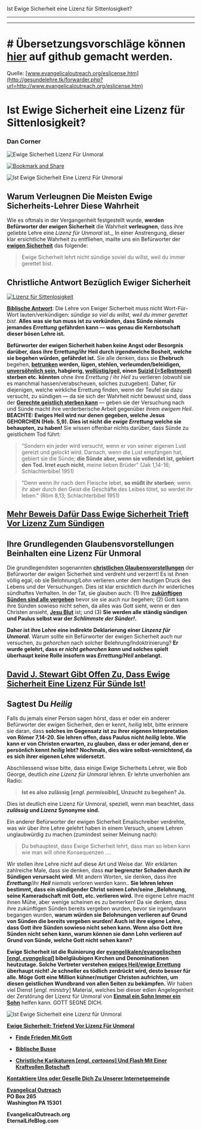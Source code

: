 <!--t Ist Ewige Sicherheit eine Lizenz für Sittenlosigkeit? (100% übersetzt) t-->
<!--d Lizenz Für Unmoral, Lizenz Für Sittenlosigkeit, Ewige Sicherheit ist eine Lizenz zum Sündigen, Ewige Sicherheit ist eine Lizenz Für Unmoral, Ewige Sicherheit ist eine Lizenz für Sittenlosigkeit, Gnade Gottes in Zügellosigkeit verkehrt, Gnade Gottes in Ausgelassenheit verkehrt d-->

Ist Ewige Sicherheit eine Lizenz für Sittenlosigkeit?

- - -
- - -

# # Übersetzungsvorschläge können [hier](https://github.com/gesundelehre/gesundelehre_translate/blob/master/content/static/grundlegende-irrlehren/osas-ist-ewige-sicherheit-eine-lizenz-fuer-sittenlosigkeit.md) auf github gemacht werden.

Quelle: [www.evangelicaloutreach.org/eslicense.htm](http://gesundelehre.tk/forwarder.php?url=http://www.evangelicaloutreach.org/eslicense.htm)

# Ist Ewige Sicherheit eine Lizenz für Sittenlosigkeit?

### Dan Corner

![Ewige Sicherheit Lizenz Für Unmoral](../files/pictures/evangelical-license-for-immorality.jpg)

[![Bookmark and Share](../s7.addthis.com/static/btn/v2/lg-share-en.gif)](http://www.addthis.com/bookmark.php?v=250&username=xa-4ce723c86d857fe0)

![Ist Ewige Sicherheit Eine Lizenz Für Unmoral](../files/pictures/a-colorb.gif)


## Warum Verleugnen Die Meisten Ewige Sicherheits-Lehrer Diese Wahrheit

Wie es oftmals in der Vergangenheit festgestellt wurde, **werden Befürworter der ewigen Sicherheit** die Wahrheit **verleugnen**, dass ihre geliebte Lehre eine _Lizenz für Unmoral_ ist._ In einer Anstrengung, dieser klar ersichtliche Wahrheit zu entfliehen, mailte uns ein Befürworter der **[ewigen Sicherheit](http://gesundelehre.tk/forwarder.php?url=http://www.evangelicaloutreach.org/eternal-security.html)** das folgende:

> Ewige Sicherheit lehrt nicht sündige soviel du willst, weil du immer gerettet bist.


## Christliche Antwort Bezüglich Ewiger Sicherheit

[![Lizenz für Sittenlosigkeit](../files/pictures/eternal-security-license-for-immorality.jpg "Ewige Sicherheit Trieft Vor Lizenz Für Unmoral UND zerschlägt die Furcht Gottes.")](http://gesundelehre.tk/forwarder.php?url=http://www.evangelicaloutreach.org/etlicense.html)

**[Biblische Antwort](http://gesundelehre.tk/forwarder.php?url=http://www.evangelicaloutreach.org/bible-answers.html)**: Die Lehre von Ewiger Sicherheit muss nicht Wort-Für-Wort lauten/verkündigen: _sündige so viel du willst, weil du immer gerettet bist_. **Alles was sie tun muss ist zu verkünden, dass Sünde niemals jemandes _Errettung_ gefährden kann — was genau die Kernbotschaft dieser bösen Lehre ist.**

**Befürworter der ewigen Sicherheit haben keine Angst oder Besorgnis darüber, dass ihre Errettung/ihr Heil durch irgendwelche Bosheit, welche sie begehen würden, gefährdet ist.** Sie alle denken, dass sie **Ehebruch** begehen, **[betrunken](http://gesundelehre.tk/forwarder.php?url=http://www.evangelicaloutreach.org/drunk.html) werden, lügen, stehlen, verleumden/beleidigen, [unversöhnlich sein](http://gesundelehre.tk/forwarder.php?url=http://www.evangelicaloutreach.org/forgive.html), habgierig, [wollüstig/geil](http://gesundelehre.tk/forwarder.php?url=http://www.evangelicaloutreach.org/lust.html), einen [Suizid (=Selbstmord)](http://gesundelehre.tk/forwarder.php?url=http://www.evangelicaloutreach.org/suicide.html) sterben etc. könnten** ohne ihre _Errettung_ / ihr _Heil_ zu verlieren (obwohl sie es manchmal hassen/verabscheuen, solches zuzugeben). Daher, für diejenigen, welche wirkliche Errettung finden, wenn der Teufel sie dazu versucht, zu sündigen — da sie sich der Wahrheit nicht bewusst sind, dass der **[Gerechte geistlich sterben kann](http://gesundelehre.tk/forwarder.php?url=http://www.evangelicaloutreach.org/spiritual-death.html)** — geben sie der Versuchung nach und Sünde macht ihre verderberische Arbeit gegenüber ihrem _ewigem Heil_. **BEACHTE: Ewiges Heil wird nur denen gegeben, welche Jesus GEHORCHEN (Heb. 5,9). Dies ist nicht die _ewige Errettung_ welche sie behaupten, zu haben!** Sie wissen offenbar nichts darüber, dass Sünde zu geistlichem Tod führt:

> "Sondern ein jeder wird versucht, wenn er von seiner eigenen Lust gereizt und gelockt wird. Darnach, wenn die Lust empfangen hat, gebiert sie die Sünde; **die Sünde aber, wenn sie vollendet ist, gebiert den Tod. Irret euch nicht**, meine lieben Brüder" (Jak 1,14-16; Schlachterbibel 1951)

> "Denn wenn ihr nach dem Fleische lebet, **so müßt ihr sterben**; wenn ihr aber durch den Geist die Geschäfte des Leibes tötet, so werdet ihr leben." (Röm 8,13; Schlachterbibel 1951)

## [Mehr Beweis Dafür Dass Ewige Sicherheit Trieft Vor Lizenz Zum Sündigen](http://gesundelehre.tk/forwarder.php?url=http://www.evangelicaloutreach.org/etlicense.html)


## Ihre Grundlegenden Glaubensvorstellungen Beinhalten eine Lizenz Für Unmoral

Die grundlegendsten sogenannten **[christlichen Glaubensvorstellungen](http://gesundelehre.tk/forwarder.php?url=http://www.evangelicaloutreach.org/christian-beliefs.html)** der Befürworter der ewigen Sicherheit sind verdreht und verzerrt! Es ist ihnen völlig egal, ob sie Belohnung/Lohn verlieren unter dem heutigen Druck des Lebens und der Versuchungen. Dies ist klar ersichtlich durch ihr widerliches sündhaftes Verhalten. In der Tat, sie glauben auch: (1) Ihre **[zukünftigen Sünden sind alle vergeben](http://gesundelehre.tk/forwarder.php?url=http://www.evangelicaloutreach.org/futuresins.html)** bevor sie sie auch nur begehen; (2) Gott kann ihre Sünden sowieso nicht sehen, da alles was Gott sieht, wenn er den Christen ansieht, **[Jesu Blut](http://gesundelehre.tk/forwarder.php?url=http://www.evangelicaloutreach.org/jesusblood.html)** ist; und (3) **Sie werden alle ständig sündigen und Paulus selbst war der _Schlimmste der Sünder!_.**

**Daher ist ihre Lehre eine indirekte Deklarierung einer _Linzenz für Unmoral._** Warum sollte ein Befürworter der ewigen Sicherheit auch nur versuchen, zu _gehorchen_ nach solcher Belehrung/Indoktrinierung? **Er wurde gelehrt, dass er _nicht gehorchen kann_ und solches spielt überhaupt keine Rolle insofern was _Errettung/Heil_ anbelangt.**

## [David J. Stewart Gibt Offen Zu, Dass Ewige Sicherheit Eine Lizenz Für Sünde Ist!](http://gesundelehre.tk/forwarder.php?url=http://www.evangelicaloutreach.org/hereticDavidJStewart.html)


## Sagtest Du _Heilig_

Falls du jemals einer Person sagen hörst, dass er oder ein anderer Befürworter der ewigen Sicherheit, den er kennt, _heilig_ lebt, bitte erinnere sie daran, dass **solches im Gegensatz ist zu ihrer eigenen Interpretation von Römer 7,14-20. Sie lehren offen, dass Paulus nicht _heilig_ lebte. Wie kann er von Christen erwarten, zu glauben, dass er oder jemand, den er persönlich kennt _heilig_ lebt? Nochmals, dies wäre selbst-vernichtend, da es sich ihrer eigenen Lehre widersetzt.**

Abschliessend wisse bitte, dass einige Ewige Sicherheits Lehrer, wie Bob George, deutlich _eine Lizenz für Unmoral_ lehren. Er lehrte unverhohlen am Radio:

> **Ist es also zulässig [_engl. permissible_], Unzucht zu begehen? Ja.**

Dies ist deutlich eine Lizenz für Unmoral, speziell, wenn man beachtet, dass **_zulässig_ und _Lizenz_ Synonyme sind.**

Ein anderer Befürworter der ewigen Sicherheit Emailschreiber verdrehte, was wir über ihre Lehre gelehrt haben in einem Versuch, unsere Lehren unglaubwürdig zu machen (zumindest seiner Meinung nach):

> Du behauptest, dass Ewige Sicherheit lehrt, dass man so leben kann wie man will ohne Konsequenzen ....

Wir stellen ihre Lehre nicht auf diese Art und Weise dar. Wir erklärten zahlreiche Male, dass sie denken, dass **nur begrenzter Schaden durch ihr Sündigen verursacht wird**. Mit andern Worten, sie denken, dass ihre **_Errettung_**/ihr **_Heil_** _niemals_ verloren werden kann.. **Sie lehren lehren bestimmt, dass ein sündigender Christ seinen _Lohn_/seine _Belohnung, seine Kameradschaft mit Gott, etc. verlieren wird.** Ihre eigene Lehre macht ihnen Mühe, aber wenige scheinen es zu bemerken! Da sie denken, dass ihre zukünftigen Sünden bereits vergeben wurden, bevor sie irgendwann begangen wurden, **warum würden sie Belohnungen verlieren auf Grund von Sünden die bereits vergeben wurden! Auch ist ihre eigene Lehre, dass Gott ihre Sünden sowieso nicht sehen kann. Wenn also Gott ihre Sünden nicht sehen kann, warum können sie dann Lohn verlieren auf Grund von Sünde, welche Gott nicht sehen kann?**

**Ewige Sicherheit ist die Ruinierung der [evangelikalen/evangelischen [_engl. evangelical_]](http://gesundelehre.tk/forwarder.php?url=http://www.evangelicaloutreach.org/evangelicals.htm) bibelgläubigen Kirchen und Denominationen heutzutage. Solche Vertreter verstehen [ewiges Heil/ewige Errettung](http://gesundelehre.tk/forwarder.php?url=http://www.evangelicaloutreach.org/getsaved.html) überhaupt nicht! Je schneller es tödlich zerdrückt wird, desto besser für alle. Möge Gott eine Million kühner/mutiger Christen aufrichten, um diesen geistlichen Wundbrand von allen Seiten zu bekämpfen.** Wir haben viel Dienst [_engl. ministry_] Material, welches bei dieser edlen Angelegenheit der Zerstörung der Lizenz für Unmoral von **[Einmal ein Sohn Immer ein Sohn](http://gesundelehre.tk/forwarder.php?url=http://www.evangelicaloutreach.org/eternal-security.html)** helfen kann. GOTT SEGNE DICH.

![Ist Ewige Sicherheit eine Lizenz für Unmoral](../files/pictures/a-colorb.gif)

**[Ewige Sicherheit: Triefend Vor Lizenz Für Unmoral](http://gesundelehre.tk/forwarder.php?url=http://www.evangelicaloutreach.org/etlicense.html)**

- **[Finde Frieden Mit Gott](http://gesundelehre.tk/forwarder.php?url=http://www.evangelicaloutreach.org/peace.htm)**

- **[Biblische Busse](http://gesundelehre.tk/forwarder.php?url=http://www.evangelicaloutreach.org/repentance.html)**

- **[Christliche Karikaturen [_engl. cartoons_] Und Flash Mit Einer Kraftvollen Botschaft](http://gesundelehre.tk/forwarder.php?url=http://www.evangelicaloutreach.org/christian-cartoons.html)**

**[Kontaktiere Uns oder Geselle Dich Zu Unserer Internetgemeinde](http://gesundelehre.tk/forwarder.php?url=http://www.evangelicaloutreach.org/contact.html)**

**[Evangelical Outreach](http://gesundelehre.tk/forwarder.php?url=http://www.evangelicaloutreach.org/index.html)**  
**PO Box 265**  
**Washington PA 15301**

**EvangelicalOutreach.org**  
**EternalLifeBlog.com**